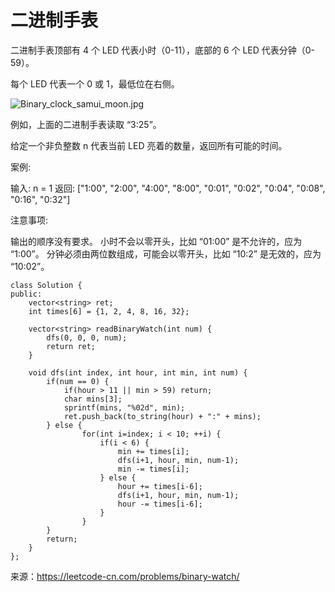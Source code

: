# 二进制手表

二进制手表顶部有 4 个 LED 代表小时（0-11），底部的 6 个 LED 代表分钟（0-59）。

每个 LED 代表一个 0 或 1，最低位在右侧。

![Binary_clock_samui_moon.jpg](https://i.loli.net/2019/04/15/5cb446dae75ca.jpg)

例如，上面的二进制手表读取 “3:25”。

给定一个非负整数 n 代表当前 LED 亮着的数量，返回所有可能的时间。

案例:

输入: n = 1
返回: ["1:00", "2:00", "4:00", "8:00", "0:01", "0:02", "0:04", "0:08", "0:16", "0:32"]
 

注意事项:

输出的顺序没有要求。
小时不会以零开头，比如 “01:00” 是不允许的，应为 “1:00”。
分钟必须由两位数组成，可能会以零开头，比如 “10:2” 是无效的，应为 “10:02”。

```
class Solution {
public:
    vector<string> ret;
    int times[6] = {1, 2, 4, 8, 16, 32};
    
    vector<string> readBinaryWatch(int num) {
        dfs(0, 0, 0, num);
        return ret;
    }
    
    void dfs(int index, int hour, int min, int num) {
        if(num == 0) {
            if(hour > 11 || min > 59) return;
            char mins[3];
            sprintf(mins, "%02d", min);
            ret.push_back(to_string(hour) + ":" + mins);
        } else {
                for(int i=index; i < 10; ++i) {
                    if(i < 6) {
                        min += times[i];
                        dfs(i+1, hour, min, num-1);
                        min -= times[i];
                    } else {
                        hour += times[i-6];
                        dfs(i+1, hour, min, num-1);
                        hour -= times[i-6];
                    }   
                }  
        }
        return;
    }
};
```

来源：https://leetcode-cn.com/problems/binary-watch/